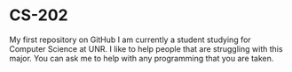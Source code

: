 # CS-202
My first repository on GitHub
I am currently a student studying for Computer Science at UNR. I like to help people that are struggling with this major. You can ask me to help with any programming that you are taken.
